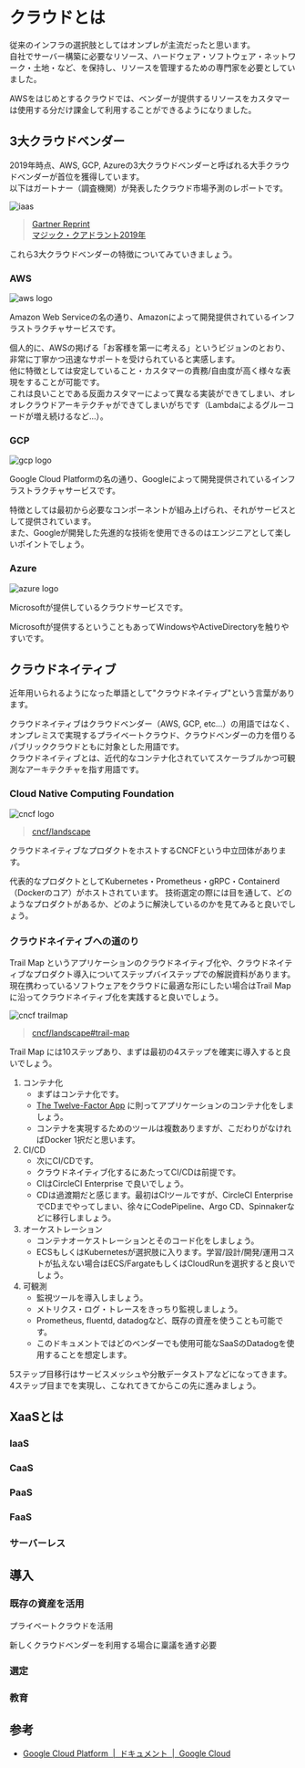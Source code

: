 # クラウドとは
従来のインフラの選択肢としてはオンプレが主流だったと思います。  
自社でサーバー構築に必要なリソース、ハードウェア・ソフトウェア・ネットワーク・土地・など、を保持し、リソースを管理するための専門家を必要としていました。  

AWSをはじめとするクラウドでは、ベンダーが提供するリソースをカスタマーは使用する分だけ課金して利用することができるようになりました。  


## 3大クラウドベンダー
2019年時点、AWS, GCP, Azureの3大クラウドベンダーと呼ばれる大手クラウドベンダーが首位を獲得しています。  
以下はガートナー（調査機関）が発表したクラウド市場予測のレポートです。

![iaas](../imgs/iaas.png)
> [Gartner Reprint](https://www.gartner.com/doc/reprints?id=1-2G2O5FC&ct=150519&st=sb)  
> [マジック・クアドラント2019年](https://www.gartner.com/jp/research/methodologies/magic-quadrants-research/report-list)

これら3大クラウドベンダーの特徴についてみていきましょう。

### AWS
![aws logo](../imgs/aws-logo.png)

Amazon Web Serviceの名の通り、Amazonによって開発提供されているインフラストラクチャサービスです。  

個人的に、AWSの掲げる「お客様を第一に考える」というビジョンのとおり、非常に丁寧かつ迅速なサポートを受けられていると実感します。  
他に特徴としては安定していること・カスタマーの責務/自由度が高く様々な表現をすることが可能です。  
これは良いことである反面カスタマーによって異なる実装ができてしまい、オレオレクラウドアーキテクチャができてしまいがちです（Lambdaによるグルーコードが増え続けるなど...）。

### GCP
![gcp logo](../imgs/gcp-logo.png)

Google Cloud Platformの名の通り、Googleによって開発提供されているインフラストラクチャサービスです。  

特徴としては最初から必要なコンポーネントが組み上げられ、それがサービスとして提供されています。  
また、Googleが開発した先進的な技術を使用できるのはエンジニアとして楽しいポイントでしょう。

### Azure
![azure logo](../imgs/azure-logo.png)

Microsoftが提供しているクラウドサービスです。  

Microsoftが提供するということもあってWindowsやActiveDirectoryを触りやすいです。  

## クラウドネイティブ
近年用いられるようになった単語として"クラウドネイティブ"という言葉があります。

クラウドネイティブはクラウドベンダー（AWS, GCP, etc...）の用語ではなく、オンプレミスで実現するプライベートクラウド、クラウドベンダーの力を借りるパブリッククラウドともに対象とした用語です。  
クラウドネイティブとは、近代的なコンテナ化されていてスケーラブルかつ可観測なアーキテクチャを指す用語です。  

### Cloud Native Computing Foundation
![cncf logo](../imgs/cncf-logo.png)
> [cncf/landscape](https://github.com/cncf/landscape)

クラウドネイティブなプロダクトをホストするCNCFという中立団体があります。

代表的なプロダクトとしてKubernetes・Prometheus・gRPC・Containerd（Dockerのコア）がホストされています。
技術選定の際には目を通して、どのようなプロダクトがあるか、どのように解決しているのかを見てみると良いでしょう。

### クラウドネイティブへの道のり
Trail Map というアプリケーションのクラウドネイティブ化や、クラウドネイティブなプロダクト導入についてステップバイステップでの解説資料があります。
現在携わっているソフトウェアをクラウドに最適な形にしたい場合はTrail Map に沿ってクラウドネイティブ化を実践すると良いでしょう。

![cncf trailmap](../imgs/cncf-trailmap.png)
> [cncf/landscape#trail-map](https://github.com/cncf/landscape#trail-map)

Trail Map には10ステップあり、まずは最初の4ステップを確実に導入すると良いでしょう。

1. コンテナ化
    - まずはコンテナ化です。
    - [The Twelve-Factor App](https://12factor.net/ja/) に則ってアプリケーションのコンテナ化をしましょう。
    - コンテナを実現するためのツールは複数ありますが、こだわりがなければDocker 1択だと思います。
2. CI/CD
    - 次にCI/CDです。
    - クラウドネイティブ化するにあたってCI/CDは前提です。
    - CIはCircleCI Enterprise で良いでしょう。
    - CDは過渡期だと感じます。最初はCIツールですが、CircleCI EnterpriseでCDまでやってしまい、徐々にCodePipeline、Argo CD、Spinnakerなどに移行しましょう。
3. オーケストレーション
    - コンテナオーケストレーションとそのコード化をしましょう。
    - ECSもしくはKubernetesが選択肢に入ります。学習/設計/開発/運用コストが払えない場合はECS/FargateもしくはCloudRunを選択すると良いでしょう。
4. 可観測
    - 監視ツールを導入しましょう。
    - メトリクス・ログ・トレースをきっちり監視しましょう。
    - Prometheus, fluentd, datadogなど、既存の資産を使うことも可能です。
    - このドキュメントではどのベンダーでも使用可能なSaaSのDatadogを使用することを想定します。

5ステップ目移行はサービスメッシュや分散データストアなどになってきます。  
4ステップ目までを実現し、こなれてきてからこの先に進みましょう。

## XaaSとは

### IaaS

### CaaS

### PaaS

### FaaS

### サーバーレス


## 導入
### 既存の資産を活用
プライベートクラウドを活用

新しくクラウドベンダーを利用する場合に稟議を通す必要

### 選定


### 教育



## 参考
- [Google Cloud Platform  |  ドキュメント  |  Google Cloud](https://cloud.google.com/docs/?hl=ja)
